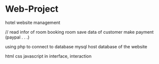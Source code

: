 # Web-Project



hotel website management

// read infor of room
booking room
save data of customer
make payment (paypal . . .)



using php to connect to database
mysql host database of the website

html css javascript in interface, interaction


